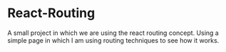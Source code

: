 # React-Routing
A small project in which we are using the react routing concept.
Using a simple page in which I am using routing techniques to see how it works.
